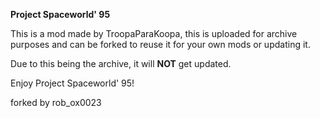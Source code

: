 **Project Spaceworld' 95**

This is a mod made by TroopaParaKoopa, this is uploaded for archive purposes and can be forked to reuse it for your own mods or updating it.

Due to this being the archive, it will **NOT** get updated.

Enjoy Project Spaceworld' 95!

forked by rob_ox0023
